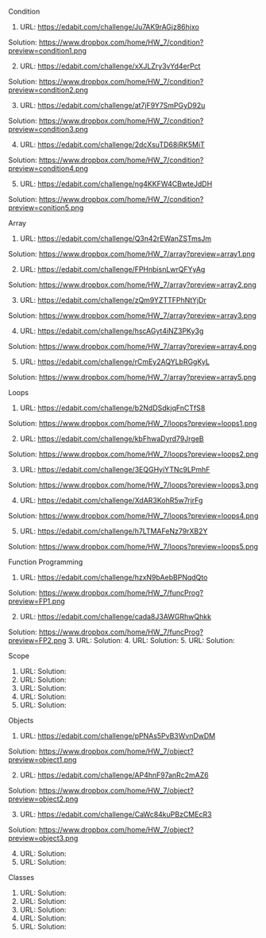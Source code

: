 Condition
1. URL: https://edabit.com/challenge/Ju7AK9rAGjz86hjxo

Solution: https://www.dropbox.com/home/HW_7/condition?preview=condition1.png

2. URL: https://edabit.com/challenge/xXJLZry3vYd4erPct

Solution: https://www.dropbox.com/home/HW_7/condition?preview=condition2.png

3. URL: https://edabit.com/challenge/at7jF9Y7SmPGyD92u

Solution: https://www.dropbox.com/home/HW_7/condition?preview=condition3.png

4. URL: https://edabit.com/challenge/2dcXsuTD68iRK5MiT

Solution: https://www.dropbox.com/home/HW_7/condition?preview=condition4.png

5. URL: https://edabit.com/challenge/ng4KKFW4CBwteJdDH

Solution: https://www.dropbox.com/home/HW_7/condition?preview=conition5.png

Array
1. URL: https://edabit.com/challenge/Q3n42rEWanZSTmsJm

Solution: https://www.dropbox.com/home/HW_7/array?preview=array1.png

2. URL: https://edabit.com/challenge/FPHnbisnLwrQFYyAg

Solution: https://www.dropbox.com/home/HW_7/array?preview=array2.png

3. URL: https://edabit.com/challenge/zQm9YZTTFPhNtYjDr

Solution: https://www.dropbox.com/home/HW_7/array?preview=array3.png

4. URL: https://edabit.com/challenge/hscAGyt4iNZ3PKy3g

Solution: https://www.dropbox.com/home/HW_7/array?preview=array4.png

5. URL: https://edabit.com/challenge/rCmEy2AQYLbRGgKyL

Solution: https://www.dropbox.com/home/HW_7/array?preview=array5.png

Loops
1. URL: https://edabit.com/challenge/b2NdDSdkjqFnCTfS8

Solution: https://www.dropbox.com/home/HW_7/loops?preview=loops1.png

2. URL: https://edabit.com/challenge/kbFhwaDyrd79JrgeB

Solution: https://www.dropbox.com/home/HW_7/loops?preview=loops2.png

3. URL: https://edabit.com/challenge/3EQGHyiYTNc9LPmhF

Solution: https://www.dropbox.com/home/HW_7/loops?preview=loops3.png

4. URL: https://edabit.com/challenge/XdAR3KohR5w7rjrFg

Solution: https://www.dropbox.com/home/HW_7/loops?preview=loops4.png

5. URL: https://edabit.com/challenge/h7LTMAFeNz79rXB2Y

Solution: https://www.dropbox.com/home/HW_7/loops?preview=loops5.png


Function Programming 
1. URL: https://edabit.com/challenge/hzxN9bAebBPNqdQto

Solution: https://www.dropbox.com/home/HW_7/funcProg?preview=FP1.png

2. URL: https://edabit.com/challenge/cada8J3AWGRhwQhkk

Solution: https://www.dropbox.com/home/HW_7/funcProg?preview=FP2.png
3. URL: 
Solution:
4. URL: 
Solution:
5. URL: 
Solution:

Scope
1. URL: 
Solution:
2. URL: 
Solution:
3. URL: 
Solution:
4. URL: 
Solution:
5. URL: 
Solution:

Objects
1. URL: https://edabit.com/challenge/pPNAs5PvB3WvnDwDM

Solution: https://www.dropbox.com/home/HW_7/object?preview=object1.png

2. URL: https://edabit.com/challenge/AP4hnF97anRc2mAZ6

Solution: https://www.dropbox.com/home/HW_7/object?preview=object2.png

3. URL: https://edabit.com/challenge/CaWc84kuPBzCMEcR3

Solution: https://www.dropbox.com/home/HW_7/object?preview=object3.png

4. URL: 
Solution:
5. URL: 
Solution:

Classes
1. URL: 
Solution:
2. URL: 
Solution:
3. URL: 
Solution:
4. URL: 
Solution:
5. URL: 
Solution:


